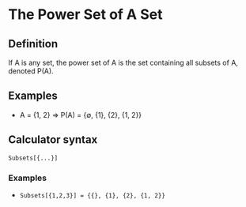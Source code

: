 # The Power Set of A Set

## Definition

If A is any set, the power set of A is the set containing all subsets of A, denoted P(A).

## Examples

- A = {1, 2} ⇒ P(A) = {∅, {1}, {2}, {1, 2}}

## Calculator syntax

`Subsets[{...}]`

### Examples

- `Subsets[{1,2,3}] = {{}, {1}, {2}, {1, 2}}`